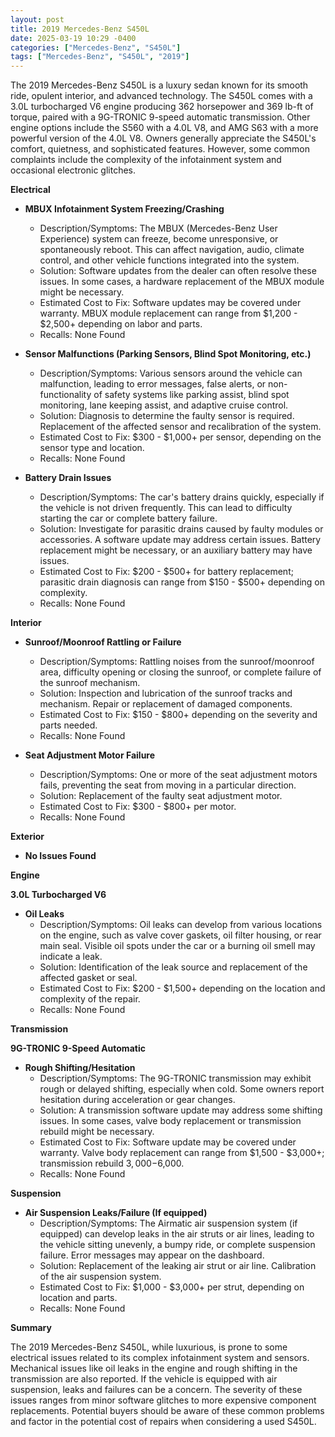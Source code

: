 ```yaml
---
layout: post
title: 2019 Mercedes-Benz S450L
date: 2025-03-19 10:29 -0400
categories: ["Mercedes-Benz", "S450L"]
tags: ["Mercedes-Benz", "S450L", "2019"]
---
```

The 2019 Mercedes-Benz S450L is a luxury sedan known for its smooth ride, opulent interior, and advanced technology. The S450L comes with a 3.0L turbocharged V6 engine producing 362 horsepower and 369 lb-ft of torque, paired with a 9G-TRONIC 9-speed automatic transmission. Other engine options include the S560 with a 4.0L V8, and AMG S63 with a more powerful version of the 4.0L V8. Owners generally appreciate the S450L's comfort, quietness, and sophisticated features. However, some common complaints include the complexity of the infotainment system and occasional electronic glitches.

**Electrical**

* **MBUX Infotainment System Freezing/Crashing**
    * Description/Symptoms: The MBUX (Mercedes-Benz User Experience) system can freeze, become unresponsive, or spontaneously reboot. This can affect navigation, audio, climate control, and other vehicle functions integrated into the system.
    * Solution: Software updates from the dealer can often resolve these issues. In some cases, a hardware replacement of the MBUX module might be necessary.
    * Estimated Cost to Fix: Software updates may be covered under warranty. MBUX module replacement can range from $1,200 - $2,500+ depending on labor and parts.
    * Recalls: None Found

* **Sensor Malfunctions (Parking Sensors, Blind Spot Monitoring, etc.)**
    * Description/Symptoms: Various sensors around the vehicle can malfunction, leading to error messages, false alerts, or non-functionality of safety systems like parking assist, blind spot monitoring, lane keeping assist, and adaptive cruise control.
    * Solution: Diagnosis to determine the faulty sensor is required. Replacement of the affected sensor and recalibration of the system.
    * Estimated Cost to Fix: $300 - $1,000+ per sensor, depending on the sensor type and location.
    * Recalls: None Found

* **Battery Drain Issues**
    * Description/Symptoms: The car's battery drains quickly, especially if the vehicle is not driven frequently. This can lead to difficulty starting the car or complete battery failure.
    * Solution: Investigate for parasitic drains caused by faulty modules or accessories. A software update may address certain issues. Battery replacement might be necessary, or an auxiliary battery may have issues.
    * Estimated Cost to Fix: $200 - $500+ for battery replacement; parasitic drain diagnosis can range from $150 - $500+ depending on complexity.
    * Recalls: None Found

**Interior**

* **Sunroof/Moonroof Rattling or Failure**
    * Description/Symptoms: Rattling noises from the sunroof/moonroof area, difficulty opening or closing the sunroof, or complete failure of the sunroof mechanism.
    * Solution: Inspection and lubrication of the sunroof tracks and mechanism. Repair or replacement of damaged components.
    * Estimated Cost to Fix: $150 - $800+ depending on the severity and parts needed.
    * Recalls: None Found

* **Seat Adjustment Motor Failure**
    * Description/Symptoms: One or more of the seat adjustment motors fails, preventing the seat from moving in a particular direction.
    * Solution: Replacement of the faulty seat adjustment motor.
    * Estimated Cost to Fix: $300 - $800+ per motor.
    * Recalls: None Found

**Exterior**

* **No Issues Found**

**Engine**

**3.0L Turbocharged V6**

* **Oil Leaks**
    * Description/Symptoms: Oil leaks can develop from various locations on the engine, such as valve cover gaskets, oil filter housing, or rear main seal. Visible oil spots under the car or a burning oil smell may indicate a leak.
    * Solution: Identification of the leak source and replacement of the affected gasket or seal.
    * Estimated Cost to Fix: $200 - $1,500+ depending on the location and complexity of the repair.
    * Recalls: None Found

**Transmission**

**9G-TRONIC 9-Speed Automatic**

* **Rough Shifting/Hesitation**
    * Description/Symptoms: The 9G-TRONIC transmission may exhibit rough or delayed shifting, especially when cold. Some owners report hesitation during acceleration or gear changes.
    * Solution: A transmission software update may address some shifting issues. In some cases, valve body replacement or transmission rebuild might be necessary.
    * Estimated Cost to Fix: Software update may be covered under warranty. Valve body replacement can range from $1,500 - $3,000+; transmission rebuild $3,000-$6,000.
    * Recalls: None Found

**Suspension**

* **Air Suspension Leaks/Failure (If equipped)**
    * Description/Symptoms: The Airmatic air suspension system (if equipped) can develop leaks in the air struts or air lines, leading to the vehicle sitting unevenly, a bumpy ride, or complete suspension failure. Error messages may appear on the dashboard.
    * Solution: Replacement of the leaking air strut or air line. Calibration of the air suspension system.
    * Estimated Cost to Fix: $1,000 - $3,000+ per strut, depending on location and parts.
    * Recalls: None Found

**Summary**

The 2019 Mercedes-Benz S450L, while luxurious, is prone to some electrical issues related to its complex infotainment system and sensors. Mechanical issues like oil leaks in the engine and rough shifting in the transmission are also reported. If the vehicle is equipped with air suspension, leaks and failures can be a concern. The severity of these issues ranges from minor software glitches to more expensive component replacements. Potential buyers should be aware of these common problems and factor in the potential cost of repairs when considering a used S450L.

